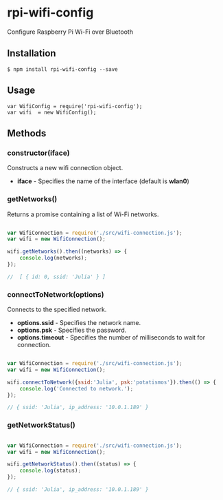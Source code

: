 # rpi-wifi-config
Configure Raspberry Pi Wi-Fi over Bluetooth

## Installation
	$ npm install rpi-wifi-config --save


## Usage

	var WifiConfig = require('rpi-wifi-config');
	var wifi  = new WifiConfig();



## Methods

### constructor(iface)

Constructs a new wifi connection object.

- **iface**  - Specifies the name of the interface (default is **wlan0**)


### getNetworks()

Returns a promise containing a list of Wi-Fi networks.

````javascript

var WifiConnection = require('./src/wifi-connection.js');
var wifi = new WifiConnection();

wifi.getNetworks().then((networks) => {
    console.log(networks);
});

//  [ { id: 0, ssid: 'Julia' } ]

````

### connectToNetwork(options)

Connects to the specified network.

- **options.ssid**     - Specifies the network name.
- **options.psk**      - Specifies the password.
- **options.timeout**  - Specifies the number of milliseconds to wait for connection.

````javascript

var WifiConnection = require('./src/wifi-connection.js');
var wifi = new WifiConnection();

wifi.connectToNetwork({ssid:'Julia', psk:'potatismos'}).then(() => {
    console.log('Connected to network.');
});

// { ssid: 'Julia', ip_address: '10.0.1.189' }

````


### getNetworkStatus()

````javascript

var WifiConnection = require('./src/wifi-connection.js');
var wifi = new WifiConnection();

wifi.getNetworkStatus().then((status) => {
    console.log(status);
});

// { ssid: 'Julia', ip_address: '10.0.1.189' }

````

